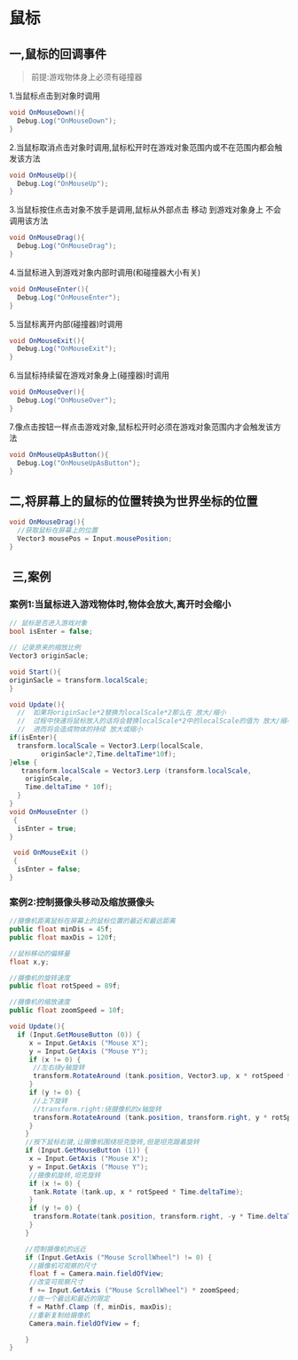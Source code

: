 
# 鼠标

## 一,鼠标的回调事件

> 前提:游戏物体身上必须有碰撞器

1.当鼠标点击到对象时调用

```cs
void OnMouseDown(){
  Debug.Log("OnMouseDown");
}
```

2.当鼠标取消点击对象时调用,鼠标松开时在游戏对象范围内或不在范围内都会触发该方法

```cs
void OnMouseUp(){
  Debug.Log("OnMouseUp");
}
```

3.当鼠标按住点击对象不放手是调用,鼠标从外部点击 移动 到游戏对象身上 不会调用该方法

```cs
void OnMouseDrag(){
  Debug.Log("OnMouseDrag");
}
```

4.当鼠标进入到游戏对象内部时调用(和碰撞器大小有关)

```cs
void OnMouseEnter(){
  Debug.Log("OnMouseEnter");
}
```

5.当鼠标离开内部(碰撞器)时调用

```cs
void OnMouseExit(){
  Debug.Log("OnMouseExit");
}
```

6.当鼠标持续留在游戏对象身上(碰撞器)时调用

```cs
void OnMouseOver(){
  Debug.Log("OnMouseOver");
}
```

7.像点击按钮一样点击游戏对象,鼠标松开时必须在游戏对象范围内才会触发该方法

```cs
void OnMouseUpAsButton(){
  Debug.Log("OnMouseUpAsButton");
}
```

## 二,将屏幕上的鼠标的位置转换为世界坐标的位置

```cs
void OnMouseDrag(){
  //获取鼠标在屏幕上的位置
  Vector3 mousePos = Input.mousePosition;
}
```

##  三,案例

### 案例1:当鼠标进入游戏物体时,物体会放大,离开时会缩小

```cs
// 鼠标是否进入游戏对象
bool isEnter = false;

// 记录原来的缩放比例
Vector3 originSacle;

void Start(){
originSacle = transform.localScale;
}

void Update(){
  //  如果将originSacle*2替换为localScale*2那么在 放大/缩小
  //  过程中快速将鼠标放入的话将会替换localScale*2中的localScale的值为 放大/缩小 后的值
  //  进而将会造成物体的持续 放大或缩小
if(isEnter){
  transform.localScale = Vector3.Lerp(localScale,
        originSacle*2,Time.deltaTime*10f);
}else {
   transform.localScale = Vector3.Lerp (transform.localScale,
    originScale,
    Time.deltaTime * 10f);
  }
}
void OnMouseEnter ()
 {
  isEnter = true;
}

 void OnMouseExit ()
 {
  isEnter = false;
}
```

### 案例2:控制摄像头移动及缩放摄像头

```cs
//摄像机距离鼠标在屏幕上的鼠标位置的最近和最远距离
public float minDis = 45f;
public float maxDis = 120f;

//鼠标移动的偏移量
float x,y;

//摄像机的旋转速度
public float rotSpeed = 89f;

//摄像机的缩放速度
public float zoomSpeed = 10f;

void Update(){
  if (Input.GetMouseButton (0)) {
     x = Input.GetAxis ("Mouse X");
     y = Input.GetAxis ("Mouse Y");
     if (x != 0) {
      //左右绕y轴旋转
      transform.RotateAround (tank.position, Vector3.up, x * rotSpeed * Time.deltaTime);
     }
     if (y != 0) {
      //上下旋转
      //transform.right:绕摄像机的x轴旋转
      transform.RotateAround (tank.position, transform.right, y * rotSpeed * Time.deltaTime);
     }
    }
    //按下鼠标右键,让摄像机围绕坦克旋转,但是坦克跟着旋转
    if (Input.GetMouseButton (1)) {
     x = Input.GetAxis ("Mouse X");
     y = Input.GetAxis ("Mouse Y");
     //摄像机旋转,坦克旋转
     if (x != 0) {
      tank.Rotate (tank.up, x * rotSpeed * Time.deltaTime);
     }
     if (y != 0) {
      transform.Rotate(tank.position, transform.right, -y * Time.deltaTime * rotSpeed);
     }
    }

    //控制摄像机的远近
    if (Input.GetAxis ("Mouse ScrollWheel") != 0) {
     //摄像机可观察的尺寸
     float f = Camera.main.fieldOfView;
     //改变可观察尺寸
     f += Input.GetAxis ("Mouse ScrollWheel") * zoomSpeed;
     //做一个最远和最近的限定
     f = Mathf.Clamp (f, minDis, maxDis);
     //重新复制给摄像机
     Camera.main.fieldOfView = f;

    }
}
```
